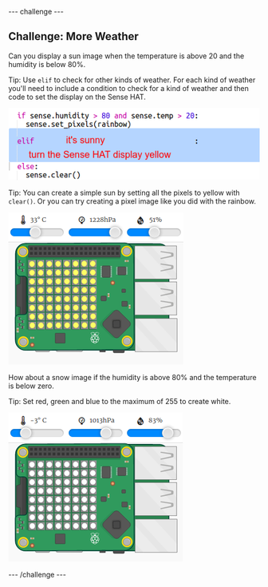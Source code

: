 --- challenge ---
## Challenge: More Weather

Can you display a sun image when the temperature is above 20 and the humidity is below 80%. 

Tip: Use `elif` to check for other kinds of weather. For each kind of weather you'll need to include a condition to check for a kind of weather and then code to set the display on the Sense HAT.

![screenshot](images/rainbow-elif.png)

Tip: You can create a simple sun by setting all the pixels to yellow with `clear()`. Or you can try creating a pixel image like you did with the rainbow. 

![screenshot](images/rainbow-sun.png)

How about a snow image if the humidity is above 80% and the temperature is below zero.

Tip: Set red, green and blue to the maximum of 255 to create white. 

![screenshot](images/rainbow-snow.png)




--- /challenge ---